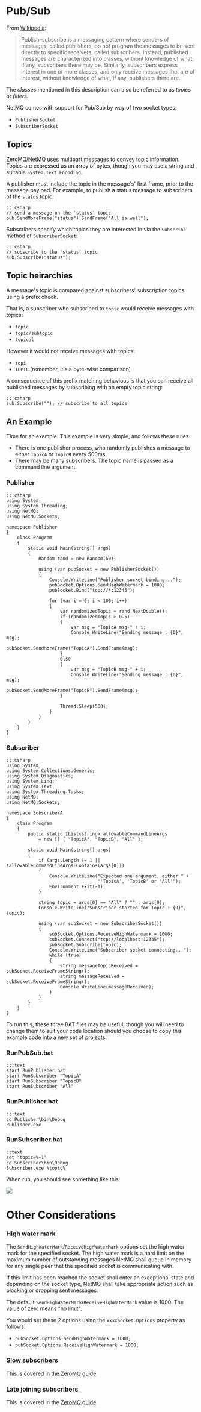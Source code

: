 Pub/Sub
=====

From [Wikipedia](http://en.wikipedia.org/wiki/Publish%E2%80%93subscribe_pattern):

> Publish–subscribe is a messaging pattern where senders of messages, called publishers, do not program the messages to be sent directly to specific receivers, called subscribers. Instead, published messages are characterized into classes, without knowledge of what, if any, subscribers there may be. Similarly, subscribers express interest in one or more classes, and only receive messages that are of interest, without knowledge of what, if any, publishers there are.

The _classes_ mentioned in this description can also be referred to as _topics_ or _filters_.

NetMQ comes with support for Pub/Sub by way of two socket types:

+ `PublisherSocket`
+ `SubscriberSocket`

## Topics

ZeroMQ/NetMQ uses multipart [messages](message.md) to convey topic information. Topics are expressed as an array of bytes, though you may use a string and suitable `System.Text.Encoding`.

A publisher must include the topic in the message's' first frame, prior to the message payload. For example, to publish a status message to subscribers of the `status` topic:

    :::csharp
    // send a message on the 'status' topic
    pub.SendMoreFrame("status").SendFrame("All is well");

Subscribers specify which topics they are interested in via the `Subscribe` method of `SubscriberSocket`:

    :::csharp
    // subscribe to the 'status' topic
    sub.Subscribe("status");


## Topic heirarchies

A message's topic is compared against subscribers' subscription topics using a prefix check.

That is, a subscriber who subscribed to `topic` would receive messages with topics:

* `topic`
* `topic/subtopic`
* `topical`

However it would not receive messages with topics:

* `topi`
* `TOPIC` (remember, it's a byte-wise comparison)

A consequence of this prefix matching behavious is that you can receive all published messages by subscribing with an empty topic string:

    :::csharp
    sub.Subscribe(""); // subscribe to all topics


## An Example

Time for an example. This example is very simple, and follows these rules.

+ There is one publisher process, who randomly publishes a message to either `TopicA` or `TopicB` every 500ms.
+ There may be many subscribers. The topic name is passed as a command line argument.

### Publisher

    :::csharp
    using System;
    using System.Threading;
    using NetMQ;
    using NetMQ.Sockets;

    namespace Publisher
    {
        class Program
        {
            static void Main(string[] args)
            {
                Random rand = new Random(50);

                using (var pubSocket = new PublisherSocket())
                {
                    Console.WriteLine("Publisher socket binding...");
                    pubSocket.Options.SendHighWatermark = 1000;
                    pubSocket.Bind("tcp://*:12345");

                    for (var i = 0; i < 100; i++)
                    {
                        var randomizedTopic = rand.NextDouble();
                        if (randomizedTopic > 0.5)
                        {
                            var msg = "TopicA msg-" + i;
                            Console.WriteLine("Sending message : {0}", msg);
                            pubSocket.SendMoreFrame("TopicA").SendFrame(msg);
                        }
                        else
                        {
                            var msg = "TopicB msg-" + i;
                            Console.WriteLine("Sending message : {0}", msg);
                            pubSocket.SendMoreFrame("TopicB").SendFrame(msg);
                        }

                        Thread.Sleep(500);
                    }
                }
            }
        }
    }


### Subscriber

    :::csharp
    using System;
    using System.Collections.Generic;
    using System.Diagnostics;
    using System.Linq;
    using System.Text;
    using System.Threading.Tasks;
    using NetMQ;
    using NetMQ.Sockets;

    namespace SubscriberA
    {
        class Program
        {
            public static IList<string> allowableCommandLineArgs
                = new [] { "TopicA", "TopicB", "All" };

            static void Main(string[] args)
            {
                if (args.Length != 1 || !allowableCommandLineArgs.Contains(args[0]))
                {
                    Console.WriteLine("Expected one argument, either " +
                                      "'TopicA', 'TopicB' or 'All'");
                    Environment.Exit(-1);
                }

                string topic = args[0] == "All" ? "" : args[0];
                Console.WriteLine("Subscriber started for Topic : {0}", topic);

                using (var subSocket = new SubscriberSocket())
                {
                    subSocket.Options.ReceiveHighWatermark = 1000;
                    subSocket.Connect("tcp://localhost:12345");
                    subSocket.Subscribe(topic);
                    Console.WriteLine("Subscriber socket connecting...");
                    while (true)
                    {
                        string messageTopicReceived = subSocket.ReceiveFrameString();
                        string messageReceived = subSocket.ReceiveFrameString();
                        Console.WriteLine(messageReceived);
                    }
                }
            }
        }
    }

To run this, these three BAT files may be useful, though you will need to change them to suit your code location should you choose to copy this example code into a new set of projects.

### RunPubSub.bat

    :::text
    start RunPublisher.bat
    start RunSubscriber "TopicA"
    start RunSubscriber "TopicB"
    start RunSubscriber "All"

### RunPublisher.bat

    :::text
    cd Publisher\bin\Debug
    Publisher.exe

### RunSubscriber.bat

    ::text
    set "topic=%~1"
    cd Subscriber\bin\Debug
    Subscriber.exe %topic%


When run, you should see something like this:

![](Images/PubSubUsingTopics.png)


Other Considerations
=====

### High water mark

The `SendHighWaterMark`/`ReceiveHighWaterMark` options set the high water mark for the specified socket. The high water mark is a hard limit on the maximum number of outstanding messages NetMQ shall queue in memory for any single peer that the specified socket is communicating with.

If this limit has been reached the socket shall enter an exceptional state and depending on the socket type, NetMQ shall take appropriate action such as blocking or dropping sent messages.

The default `SendHighWaterMark`/`ReceiveHighWaterMark` value is 1000. The value of zero means "no limit".

You would set these 2 options using the `xxxxSocket.Options` property as follows:

+  `pubSocket.Options.SendHighWatermark = 1000;`
+  `pubSocket.Options.ReceiveHighWatermark = 1000;`


### Slow subscribers

This is covered in the <a href="http://zguide.zeromq.org/php:chapter5" target="_blank">ZeroMQ guide</a>


### Late joining subscribers

This is covered in the <a href="http://zguide.zeromq.org/php:chapter5" target="_blank">ZeroMQ guide</a>
